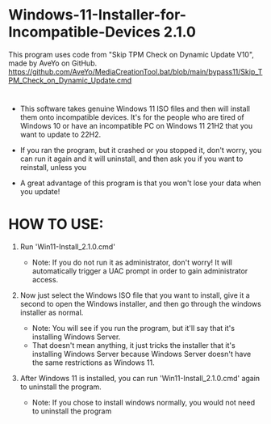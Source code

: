 # Windows-11-Installer-for-Incompatible-Devices 2.1.0
This program uses code from "Skip TPM Check on Dynamic Update V10", made by AveYo on GitHub.
https://github.com/AveYo/MediaCreationTool.bat/blob/main/bypass11/Skip_TPM_Check_on_Dynamic_Update.cmd
#
 - This software takes genuine Windows 11 ISO files and then will install them onto incompatible devices.
It's for the people who are tired of Windows 10 or have an incompatible PC on Windows 11 21H2 that you want to update to 22H2.

 - If you ran the program, but it crashed or you stopped it, don't worry, you can run it again and it will uninstall, and then ask you if you want to reinstall, unless you 

 - A great advantage of this program is that you won't lose your data when you update!
#

# HOW TO USE:

1. Run 'Win11-Install_2.1.0.cmd'
     - Note: If you do not run it as administrator, don't worry! It will automatically trigger a UAC prompt in order to gain administrator access.

3. Now just select the Windows ISO file that you want to install, give it a second to open the Windows installer, and then go through the windows installer as normal.
     - Note: You will see if you run the program, but it'll say that it's installing Windows Server.
     - That doesn't mean anything, it just tricks the installer that it's installing Windows Server because Windows Server doesn't have the same restrictions as Windows 11.

4. After Windows 11 is installed, you can run 'Win11-Install_2.1.0.cmd' again to uninstall the program.
     - Note: If you chose to install windows normally, you would not need to uninstall the program

